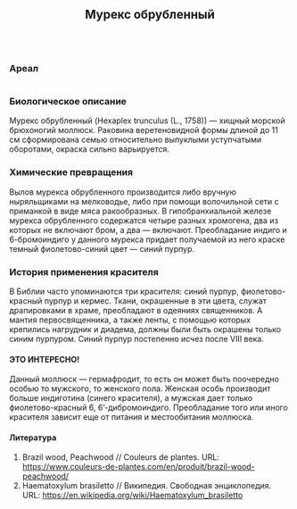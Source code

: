 <header class="map__article-header">
  <h2>Мурекс обрубленный</h2>
  <img src="https://via.placeholder.com/622x622" alt="">
</header>

### Ареал

<img src="images/map/rast11.svg" alt="">

### Биологическое описание

Мурекс обрубленный (Hexaplex trunculus (L., 1758)) — хищный морской брюхоногий моллюск. Раковина веретеновидной формы длиной до 11 см сформирована семью относительно выпуклыми уступчатыми оборотами, окраска сильно варьируется.

### Химические превращения

Вылов мурекса обрубленного производится либо вручную ныряльщиками на мелководье, либо при помощи волочильной сети с приманкой в виде мяса ракообразных. В гипобранхиальной железе мурекса обрубленного содержатся четыре разных хромогена, два из которых не включают бром, а два — включают. Преобладание индиго и 6-бромоиндиго у данного мурекса придает получаемой из него краске темный фиолетово-синий цвет — синий пурпур.

### История применения красителя

В Библии часто упоминаются три красителя: синий пурпур, фиолетово-красный пурпур и кермес. Ткани, окрашенные в эти цвета, служат драпировками в храме, преобладают в одеяниях священников. А мантия первосвященника, а также ленты, с помощью которых крепились нагрудник и диадема, должны были быть окрашены только синим пурпуром. Синий пурпур постепенно исчез после VIII века.

<div class="section__fact">
  <h4>ЭТО ИНТЕРЕСНО!</h4>
  <p>Данный моллюск — гермафродит, то есть он может быть поочередно особью то мужского, то женского пола. Женская особь производит больше индиготина (синего красителя), а мужская дает только фиолетово-красный 6, 6’-дибромоиндиго. Преобладание того или иного красителя зависит еще от питания и местообитания моллюска. </p>
</div>

<h4 class="section__title-with-bg">Литература</h4>

1. Brazil wood, Peachwood // Couleurs de plantes. URL: https://www.couleurs-de-plantes.com/en/produit/brazil-wood-peachwood/
2. Haematoxylum brasiletto // Википедия. Свободная энциклопедия. URL:  https://en.wikipedia.org/wiki/Haematoxylum_brasiletto
